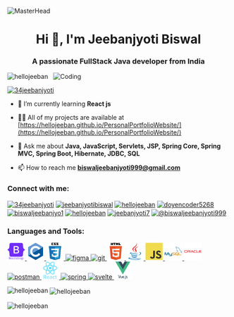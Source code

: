 ![MasterHead](https://i.redd.it/bpxxqqvps4h91.gif)
<h1 align="center">Hi 👋, I'm Jeebanjyoti Biswal</h1>
<h3 align="center">A passionate FullStack Java developer from India</h3>
<img align="right" alt="Coding" width="400" src="https://i.pinimg.com/originals/e8/f4/53/e8f453469a3ec97ecd354df465d73913.gif">
<p align="left"> <img src="https://komarev.com/ghpvc/?username=hellojeeban&label=Profile%20views&color=0e75b6&style=flat" alt="hellojeeban" /> </p>

<p align="left"> <a href="https://twitter.com/34jeebanjyoti" target="blank"><img src="https://img.shields.io/twitter/follow/34jeebanjyoti?logo=twitter&style=for-the-badge" alt="34jeebanjyoti" /></a> </p>

- 🌱 I’m currently learning **React js**

- 👨‍💻 All of my projects are available at [https://hellojeeban.github.io/PersonalPortfolioWebsite/](https://hellojeeban.github.io/PersonalPortfolioWebsite/)

- 💬 Ask me about **Java, JavaScript, Servlets, JSP, Spring Core, Spring MVC, Spring Boot, Hibernate, JDBC, SQL**

- 📫 How to reach me **biswaljeebanjyoti999@gmail.com**

<h3 align="left">Connect with me:</h3>
<p align="left">
<a href="https://twitter.com/34jeebanjyoti" target="blank"><img align="center" src="https://raw.githubusercontent.com/rahuldkjain/github-profile-readme-generator/master/src/images/icons/Social/twitter.svg" alt="34jeebanjyoti" height="30" width="40" /></a>
<a href="https://linkedin.com/in/jeebanjyotibiswal" target="blank"><img align="center" src="https://raw.githubusercontent.com/rahuldkjain/github-profile-readme-generator/master/src/images/icons/Social/linked-in-alt.svg" alt="jeebanjyotibiswal" height="30" width="40" /></a>
<a href="https://instagram.com/hellojeeban" target="blank"><img align="center" src="https://raw.githubusercontent.com/rahuldkjain/github-profile-readme-generator/master/src/images/icons/Social/instagram.svg" alt="hellojeeban" height="30" width="40" /></a>
<a href="https://www.youtube.com/c/doyencoder5268" target="blank"><img align="center" src="https://raw.githubusercontent.com/rahuldkjain/github-profile-readme-generator/master/src/images/icons/Social/youtube.svg" alt="doyencoder5268" height="30" width="40" /></a>
<a href="https://www.hackerrank.com/biswaljeebanjyo1" target="blank"><img align="center" src="https://raw.githubusercontent.com/rahuldkjain/github-profile-readme-generator/master/src/images/icons/Social/hackerrank.svg" alt="biswaljeebanjyo1" height="30" width="40" /></a>
<a href="https://www.leetcode.com/hellojeeban" target="blank"><img align="center" src="https://raw.githubusercontent.com/rahuldkjain/github-profile-readme-generator/master/src/images/icons/Social/leet-code.svg" alt="hellojeeban" height="30" width="40" /></a>
<a href="https://auth.geeksforgeeks.org/user/jeebanjyoti7" target="blank"><img align="center" src="https://raw.githubusercontent.com/rahuldkjain/github-profile-readme-generator/master/src/images/icons/Social/geeks-for-geeks.svg" alt="jeebanjyoti7" height="30" width="40" /></a>
<a href="https://medium.com/@biswaljeebanjyoti999" target="blank"><img align="center" src="https://raw.githubusercontent.com/rahuldkjain/github-profile-readme-generator/master/src/images/icons/Social/medium.svg" alt="@biswaljeebanjyoti999" height="30" width="40" /></a>
</p>

<h3 align="left">Languages and Tools:</h3>
<p align="left"> <a href="https://getbootstrap.com" target="_blank" rel="noreferrer"> <img src="https://raw.githubusercontent.com/devicons/devicon/master/icons/bootstrap/bootstrap-plain-wordmark.svg" alt="bootstrap" width="40" height="40"/> </a> <a href="https://www.cprogramming.com/" target="_blank" rel="noreferrer"> <img src="https://raw.githubusercontent.com/devicons/devicon/master/icons/c/c-original.svg" alt="c" width="40" height="40"/> </a> <a href="https://www.w3schools.com/css/" target="_blank" rel="noreferrer"> <img src="https://raw.githubusercontent.com/devicons/devicon/master/icons/css3/css3-original-wordmark.svg" alt="css3" width="40" height="40"/> </a> <a href="https://www.figma.com/" target="_blank" rel="noreferrer"> <img src="https://www.vectorlogo.zone/logos/figma/figma-icon.svg" alt="figma" width="40" height="40"/> </a> <a href="https://git-scm.com/" target="_blank" rel="noreferrer"> <img src="https://www.vectorlogo.zone/logos/git-scm/git-scm-icon.svg" alt="git" width="40" height="40"/> </a> <a href="https://www.w3.org/html/" target="_blank" rel="noreferrer"> <img src="https://raw.githubusercontent.com/devicons/devicon/master/icons/html5/html5-original-wordmark.svg" alt="html5" width="40" height="40"/> </a> <a href="https://www.java.com" target="_blank" rel="noreferrer"> <img src="https://raw.githubusercontent.com/devicons/devicon/master/icons/java/java-original.svg" alt="java" width="40" height="40"/> </a> <a href="https://developer.mozilla.org/en-US/docs/Web/JavaScript" target="_blank" rel="noreferrer"> <img src="https://raw.githubusercontent.com/devicons/devicon/master/icons/javascript/javascript-original.svg" alt="javascript" width="40" height="40"/> </a> <a href="https://www.mysql.com/" target="_blank" rel="noreferrer"> <img src="https://raw.githubusercontent.com/devicons/devicon/master/icons/mysql/mysql-original-wordmark.svg" alt="mysql" width="40" height="40"/> </a> <a href="https://www.oracle.com/" target="_blank" rel="noreferrer"> <img src="https://raw.githubusercontent.com/devicons/devicon/master/icons/oracle/oracle-original.svg" alt="oracle" width="40" height="40"/> </a> <a href="https://postman.com" target="_blank" rel="noreferrer"> <img src="https://www.vectorlogo.zone/logos/getpostman/getpostman-icon.svg" alt="postman" width="40" height="40"/> </a> <a href="https://reactjs.org/" target="_blank" rel="noreferrer"> <img src="https://raw.githubusercontent.com/devicons/devicon/master/icons/react/react-original-wordmark.svg" alt="react" width="40" height="40"/> </a> <a href="https://spring.io/" target="_blank" rel="noreferrer"> <img src="https://www.vectorlogo.zone/logos/springio/springio-icon.svg" alt="spring" width="40" height="40"/> </a> <a href="https://svelte.dev" target="_blank" rel="noreferrer"> <img src="https://upload.wikimedia.org/wikipedia/commons/1/1b/Svelte_Logo.svg" alt="svelte" width="40" height="40"/> </a> <a href="https://vuejs.org/" target="_blank" rel="noreferrer"> <img src="https://raw.githubusercontent.com/devicons/devicon/master/icons/vuejs/vuejs-original-wordmark.svg" alt="vuejs" width="40" height="40"/> </a> </p>

<p><img align="left" src="https://github-readme-stats.vercel.app/api/top-langs?username=hellojeeban&show_icons=true&locale=en&layout=compact" alt="hellojeeban" /></p>

<p>&nbsp;<img align="center" src="https://github-readme-stats.vercel.app/api?username=hellojeeban&show_icons=true&locale=en" alt="hellojeeban" /></p>

<p><img align="center" src="https://github-readme-streak-stats.herokuapp.com/?user=hellojeeban&" alt="hellojeeban" /></p>

